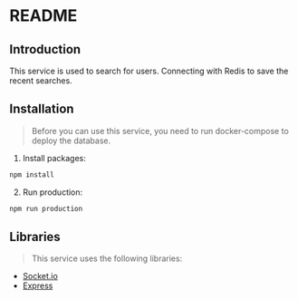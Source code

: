 # **README**

## Introduction

This service is used to search for users. Connecting with Redis to save the recent searches.

## Installation

> Before you can use this service, you need to run docker-compose to deploy the database.

1. Install packages:

```bash
npm install
```

2. Run production:

```bash
npm run production
```

## Libraries

> This service uses the following libraries:

- [Socket.io](https://socket.io/)
- [Express](https://expressjs.com/)
